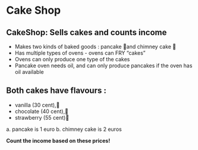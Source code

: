 # Cake Shop

## CakeShop: Sells cakes and counts income
* Makes two kinds of baked goods : pancake 🥞and chimney cake 🥐
* Has multiple types of ovens - ovens can FRY “cakes”
* Ovens can only produce one type of the cakes
* Pancake oven needs oil, and can only produce pancakes if the oven has oil available

## Both cakes have flavours :
* vanilla (30 cent),🍦
* chocolate (40 cent),🍫
* strawberry (55 cent)🍓

a. pancake is 1 euro
b. chimney cake is 2 euros


**Count the income based on these prices!**
